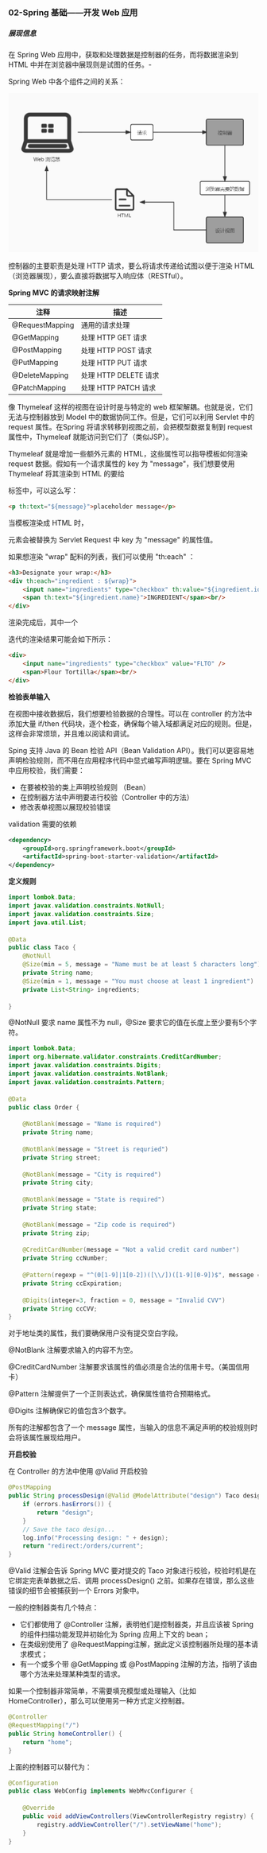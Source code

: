 ### 02-Spring 基础——开发 Web 应用

##### 展现信息

在 Spring Web 应用中，获取和处理数据是控制器的任务，而将数据渲染到 HTML 中并在浏览器中展现则是试图的任务。-

Spring Web 中各个组件之间的关系：

![SpringWeb各个组件之间的关系](https://github.com/1874yin/Java-Notes/blob/main/Pics/SpringWeb%E5%90%84%E4%B8%AA%E7%BB%84%E4%BB%B6%E4%B9%8B%E9%97%B4%E7%9A%84%E5%85%B3%E7%B3%BB.jpg?raw=true)

控制器的主要职责是处理 HTTP 请求，要么将请求传递给试图以便于渲染 HTML （浏览器展现），要么直接将数据写入响应体（RESTful）。

**Spring MVC 的请求映射注解**

| 注释            | 描述                  |
| --------------- | --------------------- |
| @RequestMapping | 通用的请求处理        |
| @GetMapping     | 处理 HTTP GET 请求    |
| @PostMapping    | 处理 HTTP POST 请求   |
| @PutMapping     | 处理 HTTP PUT 请求    |
| @DeleteMapping  | 处理 HTTP DELETE 请求 |
| @PatchMapping   | 处理 HTTP PATCH 请求  |

像 Thymeleaf 这样的视图在设计时是与特定的 web 框架解耦。也就是说，它们无法与控制器放到 Model 中的数据协同工作。但是，它们可以利用 Servlet 中的 request 属性。在Spring 将请求转移到视图之前，会把模型数据复制到 request 属性中，Thymeleaf 就能访问到它们了（类似JSP）。

Thymeleaf 就是增加一些额外元素的 HTML，这些属性可以指导模板如何渲染 request 数据。假如有一个请求属性的  key 为 "message"，我们想要使用 Thymeleaf 将其渲染到 HTML 的要给 <p> 标签中，可以这么写：

```html
<p th:text="${message}">placeholder message</p>
```

当模板渲染成 HTML 时，<p> 元素会被替换为 Servlet Request 中 key 为 "message" 的属性值。

如果想渲染 "wrap" 配料的列表，我们可以使用 "th:each" ：

```html
<h3>Designate your wrap:</h3>
<div th:each="ingredient : ${wrap}">
    <input name="ingredients" type="checkbox" th:value="${ingredient.id}" />
    <span th:text="${ingredient.name}">INGREDIENT</span><br/>
</div>
```

渲染完成后，其中一个 <div> 迭代的渲染结果可能会如下所示：

```html
<div>
    <input name="ingredients" type="checkbox" value="FLTO" />
    <span>Flour Tortilla</span><br/>
</div>
```

**检验表单输入**

在视图中接收数据后，我们想要检验数据的合理性。可以在 controller 的方法中添加大量 if/then 代码块，逐个检查，确保每个输入域都满足对应的规则。但是，这样会非常烦琐，并且难以阅读和调试。

Sping 支持 Java 的 Bean 检验 API（Bean Validation API）。我们可以更容易地声明检验规则，而不用在应用程序代码中显式编写声明逻辑。要在 Spring MVC 中应用校验，我们需要：

- 在要被校验的类上声明校验规则 （Bean）
- 在控制器方法中声明要进行校验（Controller 中的方法）
- 修改表单视图以展现校验错误

validation 需要的依赖

```xml
<dependency>
    <groupId>org.springframework.boot</groupId>
    <artifactId>spring-boot-starter-validation</artifactId>
</dependency>
```

**定义规则**

```java
import lombok.Data;
import javax.validation.constraints.NotNull;
import javax.validation.constraints.Size;
import java.util.List;

@Data
public class Taco {
    @NotNull
    @Size(min = 5, message = "Name must be at least 5 characters long")
    private String name;
    @Size(min = 1, message = "You must choose at least 1 ingredient")
    private List<String> ingredients;

}
```

@NotNull 要求 name 属性不为 null，@Size 要求它的值在长度上至少要有5个字符。

```java
import lombok.Data;
import org.hibernate.validator.constraints.CreditCardNumber;
import javax.validation.constraints.Digits;
import javax.validation.constraints.NotBlank;
import javax.validation.constraints.Pattern;

@Data
public class Order {

    @NotBlank(message = "Name is required")
    private String name;
    
    @NotBlank(message = "Street is requried")
    private String street;
    
    @NotBlank(message = "City is required")
    private String city;
    
    @NotBlank(message = "State is required")
    private String state;
    
    @NotBlank(message = "Zip code is required")
    private String zip;
    
    @CreditCardNumber(message = "Not a valid credit card number")
    private String ccNumber;
    
    @Pattern(regexp = "^(0[1-9]|1[0-2])([\\/])([1-9][0-9])$", message = "Must be formatted MM/YY")
    private String ccExpiration;
    
    @Digits(integer=3, fraction = 0, message = "Invalid CVV")
    private String ccCVV;
}
```

对于地址类的属性，我们要确保用户没有提交空白字段。

@NotBlank 注解要求输入的内容不为空。

@CreditCardNumber 注解要求该属性的值必须是合法的信用卡号。（美国信用卡）

@Pattern 注解提供了一个正则表达式，确保属性值符合预期格式。

@Digits 注解确保它的值包含3个数字。

所有的注解都包含了一个 message 属性，当输入的信息不满足声明的校验规则时会将该属性展现给用户。

**开启校验**

在 Controller 的方法中使用 @Valid 开启校验

```java
@PostMapping
public String processDesign(@Valid @ModelAttribute("design") Taco design, Errors errors) {
    if (errors.hasErrors()) {
        return "design";
    }
    // Save the taco design...
    log.info("Processing design: " + design);
    return "redirect:/orders/current";
}
```

@Valid 注解会告诉 Spring MVC 要对提交的 Taco 对象进行校验，校验时机是在它绑定完表单数据之后、调用 processDesign() 之前。如果存在错误，那么这些错误的细节会被捕获到一个 Errors 对象中。

一般的控制器类有几个特点：

- 它们都使用了 @Controller 注解，表明他们是控制器类，并且应该被 Spring 的组件扫描功能发现并初始化为 Spring 应用上下文的 bean；
- 在类级别使用了 @RequestMapping注解，据此定义该控制器所处理的基本请求模式；
- 有一个或多个带 @GetMapping 或 @PostMapping 注解的方法，指明了该由哪个方法来处理某种类型的请求。

如果一个控制器非常简单，不需要填充模型或处理输入（比如 HomeController），那么可以使用另一种方式定义控制器。

```java
@Controller
@RequestMapping("/")
public String homeController() {
    return "home";
}
```

上面的控制器可以替代为：

```java
@Configuration
public class WebConfig implements WebMvcConfigurer {

    @Override
    public void addViewControllers(ViewControllerRegistry registry) {
        registry.addViewController("/").setViewName("home");
    }
}
```

